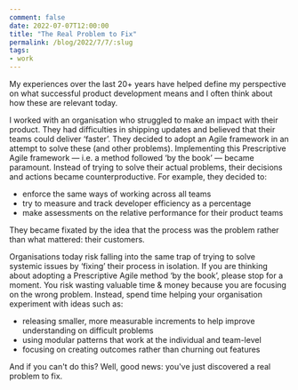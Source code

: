 ```yaml
---
comment: false
date: 2022-07-07T12:00:00
title: "The Real Problem to Fix"
permalink: /blog/2022/7/7/:slug
tags:
- work
---
```


My experiences over the last 20+ years have helped define my perspective on what successful product development means and I often think about how these are relevant today.

I worked with an organisation who struggled to make an impact with their product. They had difficulties in shipping updates and believed that their teams could deliver ‘faster’. They decided to adopt an Agile framework in an attempt to solve these (and other problems). Implementing this Prescriptive Agile framework — i.e. a method followed ‘by the book’ — became paramount. Instead of trying to solve their actual problems, their decisions and actions became counterproductive. For example, they decided to:

* enforce the same ways of working across all teams
* try to measure and track developer efficiency as a percentage
* make assessments on the relative performance for their product teams

They became fixated by the idea that the process was the problem rather than what mattered: their customers.

Organisations today risk falling into the same trap of trying to solve systemic issues by ‘fixing’ their process in isolation. If you are thinking about adopting a Prescriptive Agile method ‘by the book’, please stop for a moment. You risk wasting valuable time & money because you are focusing on the wrong problem. Instead, spend time helping your organisation experiment with ideas such as: 

* releasing smaller, more measurable increments to help improve understanding on difficult problems
* using modular patterns that work at the individual and team-level
* focusing on creating outcomes rather than churning out features

And if you can't do this? Well, good news: you've just discovered a real problem to fix.
